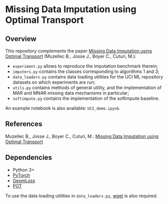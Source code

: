 # Missing Data Imputation using Optimal Transport

## Overview

This repository complements the paper [Missing Data Imputation using Optimal Transport](http://arxiv.org/abs/2002.03860) (Muzellec B., Josse J., Boyer C., Cuturi, M.):

- `experiment.py` allows to reproduce the imputation benchmark therein;
- `imputers.py` contains the classes corresponding to algorithms 1 and 3;
- `data_loaders.py` contains data loading utilities for the UCI ML repository datasets on which experiments are run;
- `utils.py` contains methods of general utility, and the implementation of MAR and MNAR missing data mechanisms in particular;
- `softimpute.py` contains the implementation of the softimpute baseline.

An example notebook is also available: `UCI_demo.ipynb`.
## References

Muzellec B., Josse J., Boyer C., Cuturi, M.: [Missing Data Imputation using Optimal Transport](http://arxiv.org/abs/2002.03860)

## Dependencies
- Python 3+
- [PyTorch](https://pytorch.org/)
- [GeomLoss](https://www.kernel-operations.io/geomloss/)
- [POT](https://pot.readthedocs.io/en/stable/)

To use the data loading utilities in `data_loaders.py`, [wget](https://pypi.org/project/wget/) is also required.
